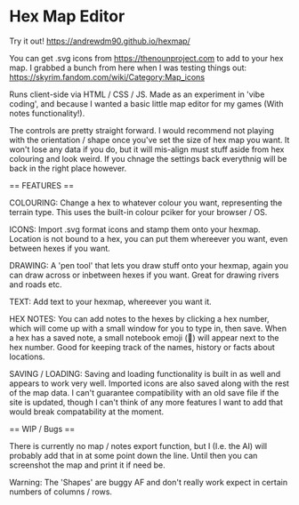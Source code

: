 # Hex Map Editor

Try it out! https://andrewdm90.github.io/hexmap/

You can get .svg icons from https://thenounproject.com to add to your hex map. I grabbed a bunch from here when I was testing things out: https://skyrim.fandom.com/wiki/Category:Map_icons

Runs client-side via HTML / CSS / JS. Made as an experiment in 'vibe coding', and because I wanted a basic little map editor for my games (With notes functionality!).

The controls are pretty straight forward. I would recommend not playing with the orientation / shape once you've set the size of hex map you want. It won't lose any data if you do, but it will mis-align must stuff aside from hex colouring and look weird. If you chnage the settings back everythnig will be back in the right place however.

== FEATURES ==

COLOURING: Change a hex to whatever colour you want, representing the terrain type. This uses the built-in colour pciker for your browser / OS.

ICONS: Import .svg format icons and stamp them onto your hexmap. Location is not bound to a hex, you can put them whereever you want, even between hexes if you want.

DRAWING: A 'pen tool' that lets you draw stuff onto your hexmap, again you can draw across or inbetween hexes if you want. Great for drawing rivers and roads etc.

TEXT: Add text to your hexmap, whereever you want it.

HEX NOTES: You can add notes to the hexes by clicking a hex number, which will come up with a small window for you to type in, then save. When a hex has a saved note, a small notebook emoji (📓) will appear next to the hex number. Good for keeping track of the names, history or facts about locations.

SAVING / LOADING: Saving and loading functionality is built in as well and appears to work very well. Imported icons are also saved along with the rest of the map data. I can't guarantee compatibility with an old save file if the site is updated, though I can't think of any more features I want to add that would break compatability at the moment.

== WIP / Bugs ==

There is currently no map / notes export function, but I (I.e. the AI) will probably add that in at some point down the line. Until then you can screenshot the map and print it if need be.

Warning: The 'Shapes' are buggy AF and don't really work expect in certain numbers of columns / rows.
